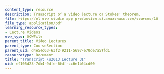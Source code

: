 ```yaml
---
content_type: resource
description: Transcript of a video lecture on Stokes' theorem.
file: https://ol-ocw-studio-app-production.s3.amazonaws.com/courses/18-02-multivariable-calculus-fall-2007/e9105d237db49dfe60dfcc6e1b04cd00_18_022007L31.pdf
file_type: application/pdf
learning_resource_types:
- Lecture Videos
ocw_type: OCWFile
parent_title: Video Lectures
parent_type: CourseSection
parent_uid: d4e54c63-63f2-9211-5697-e70de7a59fd1
resourcetype: Document
title: "Transcript \u2013 Lecture 31"
uid: e9105d23-7db4-9dfe-60df-cc6e1b04cd00
---
```

